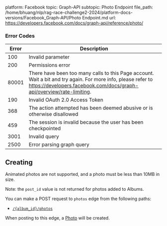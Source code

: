 platform: Facebook
topic: Graph-API
subtopic: Photo Endpoint
file_path: /home/bhuang/nlp/rag-race-challenge2-2024/platform-docs-versions/Facebook_Graph-API/Photo Endpoint.md
url: https://developers.facebook.com/docs/graph-api/reference/photo/

### Error Codes

| Error | Description |
| --- | --- |
| 100 | Invalid parameter |
| 200 | Permissions error |
| 80001 | There have been too many calls to this Page account. Wait a bit and try again. For more info, please refer to https://developers.facebook.com/docs/graph-api/overview/rate-limiting. |
| 190 | Invalid OAuth 2.0 Access Token |
| 368 | The action attempted has been deemed abusive or is otherwise disallowed |
| 459 | The session is invalid because the user has been checkpointed |
| 3001 | Invalid query |
| 2500 | Error parsing graph query |

## Creating

Animated photos are not supported, and a photo must be less than 10MB in size.

Note: the `post_id` value is not returned for photos added to Albums.

You can make a POST request to `photos` edge from the following paths:

* [`/{album_id}/photos`](https://developers.facebook.com/docs/graph-api/reference/album/photos/)

When posting to this edge, a [Photo](https://developers.facebook.com/docs/graph-api/reference/photo/) will be created.